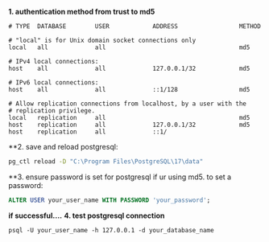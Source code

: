 **1. authentication method from trust to md5**


``` plaintext
# TYPE  DATABASE        USER            ADDRESS                 METHOD

# "local" is for Unix domain socket connections only
local   all             all                                     md5

# IPv4 local connections:
host    all             all             127.0.0.1/32            md5

# IPv6 local connections:
host    all             all             ::1/128                 md5

# Allow replication connections from localhost, by a user with the
# replication privilege.
local   replication     all                                     md5
host    replication     all             127.0.0.1/32            md5
host    replication     all             ::1/
```
**2. save and reload postgresql:

```cmd
pg_ctl reload -D "C:\Program Files\PostgreSQL\17\data"
```
**3. ensure password is set for postgresql if ur using md5. to set a password:
```sql
ALTER USER your_user_name WITH PASSWORD 'your_password';
```
**if successful....**
**4. test postgresql connection**
```cdm
psql -U your_user_name -h 127.0.0.1 -d your_database_name
```
#
